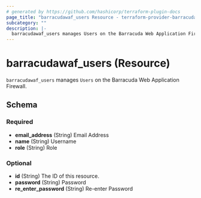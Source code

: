 ```yaml
---
# generated by https://github.com/hashicorp/terraform-plugin-docs
page_title: "barracudawaf_users Resource - terraform-provider-barracudawaf"
subcategory: ""
description: |-
  barracudawaf_users manages Users on the Barracuda Web Application Firewall.
---
```


# barracudawaf_users (Resource)

`barracudawaf_users` manages `Users` on the Barracuda Web Application Firewall.



<!-- schema generated by tfplugindocs -->
## Schema

### Required

- **email_address** (String) Email Address
- **name** (String) Username
- **role** (String) Role

### Optional

- **id** (String) The ID of this resource.
- **password** (String) Password
- **re_enter_password** (String) Re-enter Password


